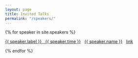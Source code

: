 ```yaml
---
layout: page
title: Invited Talks
permalink: "/speakers/"
---
```


{% for speaker in site.speakers %}
  <div class="speaker">
     <p><a href="{{ site.baseurl }}/{{ speaker.day }}">{{ speaker.label }} &nbsp; {{ speaker.time }}</a> &nbsp; <a href="{{ speaker.website }}">{{ speaker.name }}</a> &nbsp; <a href="/dc2021{{ speaker.url }}">link</a></p>
  </div>
{% endfor %}
